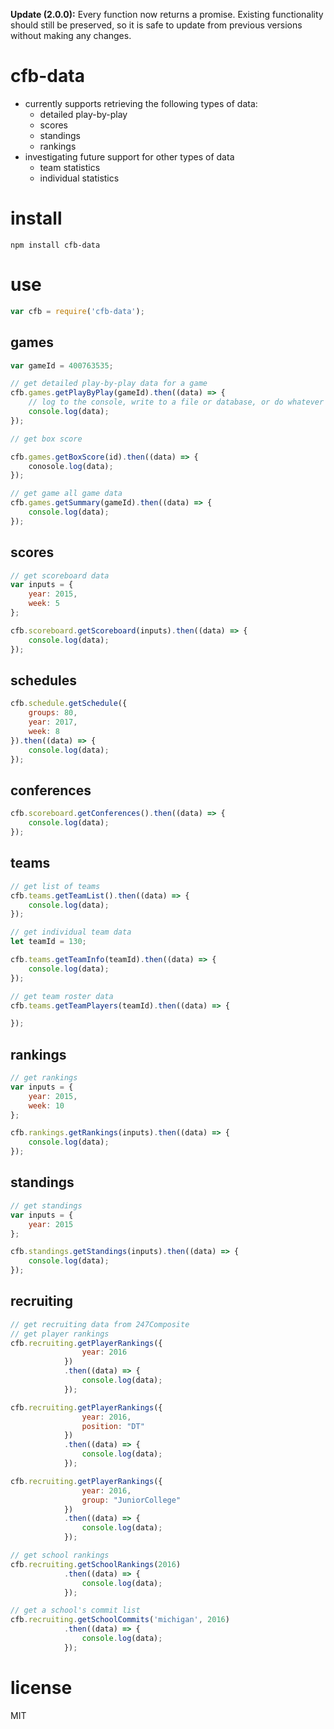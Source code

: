 **Update (2.0.0):** Every function now returns a promise.  Existing functionality should still be preserved, so it is safe to update from previous versions without making any changes.

# cfb-data

- currently supports retrieving the following types of data:
    - detailed play-by-play
    - scores
    - standings
    - rankings
- investigating future support for other types of data
    - team statistics
    - individual statistics

# install
```shell
npm install cfb-data
```

# use
```javascript
var cfb = require('cfb-data');
```

## games
```javascript
var gameId = 400763535;

// get detailed play-by-play data for a game
cfb.games.getPlayByPlay(gameId).then((data) => {
    // log to the console, write to a file or database, or do whatever you will
    console.log(data);
});

// get box score

cfb.games.getBoxScore(id).then((data) => {
    conosole.log(data);
});

// get game all game data
cfb.games.getSummary(gameId).then((data) => {
    console.log(data);
});
```

## scores
```javascript
// get scoreboard data
var inputs = {
    year: 2015,
    week: 5
};

cfb.scoreboard.getScoreboard(inputs).then((data) => {
    console.log(data);
});
```

## schedules
```javascript
cfb.schedule.getSchedule({
    groups: 80,
    year: 2017,
    week: 8
}).then((data) => {
    console.log(data);
});
```

## conferences
```javascript
cfb.scoreboard.getConferences().then((data) => {
    console.log(data);
});
```

## teams
```javascript
// get list of teams
cfb.teams.getTeamList().then((data) => {
    console.log(data);
});

// get individual team data
let teamId = 130;

cfb.teams.getTeamInfo(teamId).then((data) => {
    console.log(data);
});

// get team roster data
cfb.teams.getTeamPlayers(teamId).then((data) => {

});
```

## rankings
```javascript
// get rankings
var inputs = {
    year: 2015,
    week: 10
};

cfb.rankings.getRankings(inputs).then((data) => {
    console.log(data);
});
```

## standings
```javascript
// get standings
var inputs = {
    year: 2015
};

cfb.standings.getStandings(inputs).then((data) => {
    console.log(data);
});
```

## recruiting
```javascript
// get recruiting data from 247Composite
// get player rankings
cfb.recruiting.getPlayerRankings({
                year: 2016
            })
            .then((data) => {
                console.log(data);
            });

cfb.recruiting.getPlayerRankings({
                year: 2016,
                position: "DT"
            })
            .then((data) => {
                console.log(data);
            });

cfb.recruiting.getPlayerRankings({
                year: 2016,
                group: "JuniorCollege"
            })
            .then((data) => {
                console.log(data);
            });

// get school rankings
cfb.recruiting.getSchoolRankings(2016)
            .then((data) => {
                console.log(data);
            });

// get a school's commit list
cfb.recruiting.getSchoolCommits('michigan', 2016)
            .then((data) => {
                console.log(data);
            });
```

# license
MIT